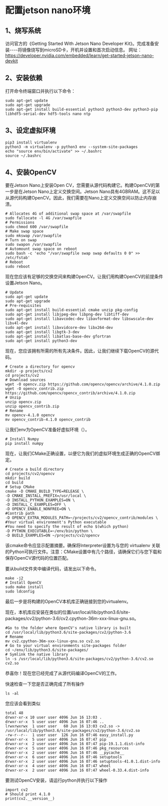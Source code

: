 # 配置jetson nano环境
## 1、烧写系统

  访问官方的《Getting Started With Jetson Nano Developer Kit》。完成准备安装----将镜像烧写到microSD卡，开机并设置和首次启动信息。
  网址：https://developer.nvidia.com/embedded/learn/get-started-jetson-nano-devkit

## 2、安装依赖

  打开命令终端窗口并执行以下命令：
    
    sudo apt-get update
    sudo apt-get upgrade
    sudo apt-get install build-essential python3 python3-dev python3-pip libhdf5-serial-dev hdf5-tools nano ntp

## 3、设定虚拟环境
    
    pip3 install virtualenv
    python3 -m virtualenv -p python3 env --system-site-packages
    echo "source env/bin/activate" >> ~/.bashrc
    source ~/.bashrc

## 4、安装OpenCV

  要在Jetson Nano上安装Open CV，您需要从源代码构建它。构建OpenCV的第一步是在Jetson Nano上定义交换空间。Jetson Nano具有4GBRAM。这不足以从源代码构建OpenCV。因此，我们需要在Nano上定义交换空间以防止内存崩溃。
  
    # Allocates 4G of additional swap space at /var/swapfile
    sudo fallocate -l 4G /var/swapfile
    # Permissions
    sudo chmod 600 /var/swapfile
    # Make swap space
    sudo mkswap /var/swapfile
    # Turn on swap
    sudo swapon /var/swapfile
    # Automount swap space on reboot
    sudo bash -c 'echo "/var/swapfile swap swap defaults 0 0" >> /etc/fstab'
    # Reboot
    sudo reboot
  
  现在您应该有足够的交换空间来构建OpenCV。让我们用构建OpenCV的前提条件设置Jetson Nano。
  
    # Update
    sudo apt-get update
    sudo apt-get upgrade
    # Pre-requisites
    sudo apt-get install build-essential cmake unzip pkg-config
    sudo apt-get install libjpeg-dev libpng-dev libtiff-dev
    sudo apt-get install libavcodec-dev libavformat-dev libswscale-dev libv4l-dev
    sudo apt-get install libxvidcore-dev libx264-dev
    sudo apt-get install libgtk-3-dev
    sudo apt-get install libatlas-base-dev gfortran
    sudo apt-get install python3-dev
  
  现在，您应该拥有所需的所有先决条件。因此，让我们继续下载OpenCV的源代码。
  
    # Create a directory for opencv
    mkdir -p projects/cv2
    cd projects/cv2
    # Download sources
    wget -O opencv.zip https://github.com/opencv/opencv/archive/4.1.0.zip
    wget -O opencv_contrib.zip https://github.com/opencv/opencv_contrib/archive/4.1.0.zip
    # Unzip
    unzip opencv.zip
    unzip opencv_contrib.zip
    # Rename
    mv opencv-4.1.0 opencv
    mv opencv_contrib-4.1.0 opencv_contrib
  
  让我们env为OpenCV准备好虚拟环境（）。
  
    # Install Numpy
    pip install numpy
  
  现在，让我们CMake正确设置，以便它为我们的虚拟环境生成正确的OpenCV绑定。
  
    # Create a build directory
    cd projects/cv2/opencv
    mkdir build
    cd build
    # Setup CMake
    cmake -D CMAKE_BUILD_TYPE=RELEASE \
    -D CMAKE_INSTALL_PREFIX=/usr/local \
    -D INSTALL_PYTHON_EXAMPLES=ON \
    -D INSTALL_C_EXAMPLES=OFF \
    -D OPENCV_ENABLE_NONFREE=ON \
    #Contrib path
    -D OPENCV_EXTRA_MODULES_PATH=~/projects/cv2/opencv_contrib/modules \
    #Your virtual environment's Python executable
    #You need to specify the result of echo $(which python)
    -D PYTHON_EXECUTABLE=~/env/bin/python \
    -D BUILD_EXAMPLES=ON ~/projects/cv2/opencv
    
  该cmake命令应显示配置摘要。确保将Interpreter设置为与您的 virtualenv 关联的Python可执行文件。注意：CMake设置中有几个路径，请确保它们与您下载和保存OpenCV源代码的位置匹配。

  要从build文件夹中编译代码，请发出以下命令。
  
    make -j2
    # Install OpenCV
    sudo make install
    sudo ldconfig
  
  最后一步是将构建的OpenCV本机库正确链接到您的virtualenv。
  
  现在，本机库应安装在类似的位置/usr/local/lib/python3.6/site-packages/cv2/python-3.6/cv2.cpython-36m-xxx-linux-gnu.so。
  
    #Go to the folder where OpenCV's native library is built
    cd /usr/local/lib/python3.6/site-packages/cv2/python-3.6
    # Rename
    mv cv2.cpython-36m-xxx-linux-gnu.so cv2.so
    # Go to your virtual environments site-packages folder
    cd ~/env/lib/python3.6/site-packages/
    # Symlink the native library
    ln -s /usr/local/lib/python3.6/site-packages/cv2/python-3.6/cv2.so cv2.so
  
  恭喜你！现在您已经完成了从源代码编译OpenCV的工作。
  
  快速检查一下您是否正确完成了所有操作
  
    ls -al
  
  您应该会看到类似
  
    total 48
    drwxr-xr-x 10 user user 4096 Jun 16 13:03 .
    drwxr-xr-x  5 user user 4096 Jun 16 07:46 ..
    lrwxrwxrwx  1 user user   60 Jun 16 13:03 cv2.so -> /usr/local/lib/python3.6/site-packages/cv2/python-3.6/cv2.so
    -rw-r--r--  1 user user  126 Jun 16 07:46 easy_install.py
    drwxr-xr-x  5 user user 4096 Jun 16 07:47 pip
    drwxr-xr-x  2 user user 4096 Jun 16 07:47 pip-19.1.1.dist-info
    drwxr-xr-x  5 user user 4096 Jun 16 07:46 pkg_resources
    drwxr-xr-x  2 user user 4096 Jun 16 07:46 __pycache__
    drwxr-xr-x  6 user user 4096 Jun 16 07:46 setuptools
    drwxr-xr-x  2 user user 4096 Jun 16 07:46 setuptools-41.0.1.dist-info
    drwxr-xr-x  4 user user 4096 Jun 16 07:47 wheel
    drwxr-xr-x  2 user user 4096 Jun 16 07:47 wheel-0.33.4.dist-info
  
  要测试OpenCV安装，请运行python并执行以下操作
  
    import cv2
    # Should print 4.1.0
    print(cv2.__version__)

